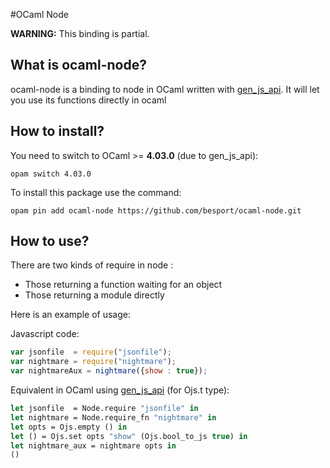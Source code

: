 #OCaml Node

**WARNING:** This binding is partial.

## What is ocaml-node?

ocaml-node is a binding to node in OCaml written with [gen_js_api](https://github.com/LexiFi/gen_js_api). It will let you use its functions directly in ocaml

## How to install?

You need to switch to OCaml >= **4.03.0** (due to gen_js_api):

`opam switch 4.03.0`

To install this package use the command:

`opam pin add ocaml-node https://github.com/besport/ocaml-node.git`

## How to use?

There are two kinds of require in node :
- Those returning a function waiting for an object
- Those returning a module directly

Here is an example of usage:

Javascript code:

```JavaScript
var jsonfile  = require("jsonfile");
var nightmare = require("nightmare");
var nightmareAux = nightmare({show : true});
```

Equivalent in OCaml using [gen_js_api](https://github.com/lexifi/gen_js_api) (for Ojs.t type):

```OCaml
let jsonfile  = Node.require "jsonfile" in
let nightmare = Node.require_fn "nightmare" in
let opts = Ojs.empty () in
let () = Ojs.set opts "show" (Ojs.bool_to_js true) in
let nightmare_aux = nightmare opts in
()
```
